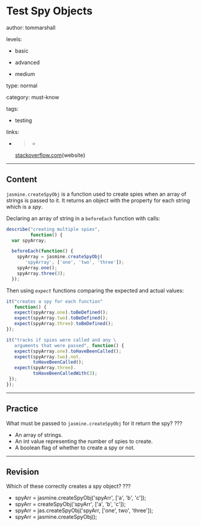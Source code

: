 # Test Spy Objects
author: tommarshall

levels:

  - basic

  - advanced

  - medium

type: normal

category: must-know

tags:

  - testing

links:

  - >-
    [stackoverflow.com](http://stackoverflow.com/questions/24321307/what-is-the-difference-between-createspy-and-createspyobj){website}

---
## Content

`jasmine.createSpyObj` is a function used to create spies when an array of strings is passed to it. It returns an object with the property for each string which is a *spy*.

Declaring an array of string in a `beforeEach` function with calls:

```javascript
describe("creating multiple spies", 
         function() {
  var spyArray;

  beforeEach(function() {
    spyArray = jasmine.createSpyObj(
       'spyArray', ['one', 'two', 'three']);
    spyArray.one();
    spyArray.three(3);
  });
```
Then using *`expect`* functions comparing the expected and actual values:
```javascript
it("creates a spy for each function" 
   function() {
   expect(spyArray.one).toBeDefined();
   expect(spyArray.two).toBeDefined();
   expect(spyArray.three).toBeDefined();
});

it("tracks if spies were called and any \
   arguments that were passed", function() {
   expect(spyArray.one).toHaveBeenCalled();
   expect(spyArray.two).not.
          toHaveBeenCalled();
   expect(spyArray.three).
          toHaveBeenCalledWith(3);
 });
});
```

---
## Practice

What must be passed to `jasmine.createSpyObj` for it return the spy? ???

* An array of strings.
* An int value representing the number of spies to create.
* A boolean flag of whether to create a spy or not.

---
## Revision

Which of these correctly creates a spy object?
???
* spyArr = jasmine.createSpyObj('spyArr', ['a', 'b', 'c']);
* spyArr = createSpyObj('spyArr', ['a', 'b', 'c']);
* spyArr = jas.createSpyObj('spyArr, ['one', two', 'three']);
* spyArr = jasmine.createSpyObj();